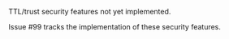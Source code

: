 TTL/trust security features not yet implemented.

Issue #99 tracks the implementation of these security features.
